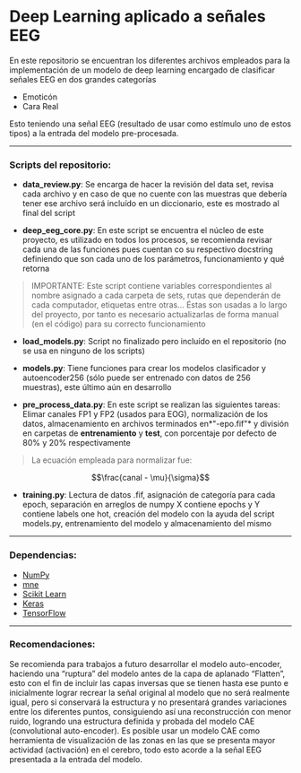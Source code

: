 # Deep Learning aplicado a señales EEG
En este repositorio se encuentran los diferentes archivos empleados para la implementación de un modelo de deep learning encargado de clasificar señales EEG en dos grandes categorías
- Emoticón 
- Cara Real

Esto teniendo una señal EEG (resultado de usar como estímulo uno de estos tipos) a la entrada del modelo pre-procesada.


------------


### Scripts del repositorio:
- **data_review.py**: Se encarga de hacer la revisión del data set, revisa cada archivo y en caso de que no cuente con las muestras que debería tener ese archivo será incluído en un diccionario, este es mostrado al final del script

- **deep_eeg_core.py**: En este script se encuentra el núcleo de este proyecto, es utilizado en todos los procesos, se recomienda revisar cada una de las funciones pues cuentan co su respectivo docstring definiendo que son cada uno de los parámetros, funcionamiento y qué retorna

> IMPORTANTE: Este script contiene variables correspondientes al nombre asignado a cada carpeta de sets, rutas que dependerán de cada computador, etiquetas entre otras... Éstas son usadas a lo largo del proyecto, por tanto es necesario actualizarlas de forma manual (en el código) para su correcto funcionamiento


- **load_models.py**: Script no finalizado pero incluído en el repositorio (no se usa en ninguno de los scripts)

- **models.py**: Tiene funciones para crear los modelos clasificador y autoencoder256 (sólo puede ser entrenado con datos de 256 muestras), este último aún en desarrollo

- **pre_process_data.py**: En este script se realizan las siguientes tareas: Elimar canales FP1 y FP2 (usados para EOG), normalización de los datos, almacenamiento en archivos terminados en*"-epo.fif"* y división en carpetas de **entrenamiento** y **test**, con porcentaje por defecto de 80% y 20% respectivamente

> La ecuación empleada para normalizar fue:

$$\frac{canal  -  \mu}{\sigma}$$

- **training.py**: Lectura de datos .fif, asignación de categoría para cada epoch, separación en arreglos de numpy X contiene epochs y Y contiene labels one hot, creación del modelo con la ayuda del script models.py, entrenamiento del modelo y almacenamiento del mismo


------------


### Dependencias:

- [NumPy](https://numpy.org/ "NumPy")
- [mne](https://mne.tools/stable/install/index.html "mne")
- [Scikit Learn](https://scikit-learn.org/stable/install.html "Scikit Learn")
- [Keras](https://keras.io/#installation "Keras")
- [TensorFlow](https://www.tensorflow.org/install/pip "TensorFlow")


------------

### Recomendaciones:

Se recomienda para trabajos a futuro desarrollar el modelo auto-encoder, haciendo una “ruptura” del modelo antes de la capa de aplanado “Flatten”, esto con el fin de incluir las capas inversas que se tienen hasta ese punto e inicialmente lograr recrear la señal original al modelo que no será realmente igual, pero si conservará la estructura y no presentará grandes variaciones entre los diferentes puntos, consiguiendo así una reconstrucción con menor ruido, logrando una estructura definida y probada del modelo CAE (convolutional auto-encoder). Es posible usar un modelo CAE como herramienta de visualización de las zonas en las que se presenta mayor actividad (activación) en el cerebro, todo esto acorde a la señal EEG presentada a la entrada del modelo.

